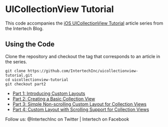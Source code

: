 # UICollectionView Tutorial

This code accompanies the [iOS UICollectionView Tutorial](http://www.intertech.com/Blog/ios-uicollectionview-tutorial-1-introducing-custom-layouts/) article series from the Intertech Blog.

## Using the Code

Clone the repository and checkout the tag that corresponds to an article in the series.

```console
git clone https://github.com/IntertechInc/uicollectionview-tutorial.git
cd uicollectionview-tutorial
git checkout part2
```

- [Part 1: Introducing Custom Layouts](http://www.intertech.com/Blog/ios-uicollectionview-tutorial-1-introducing-custom-layouts/)
- [Part 2: Creating a Basic Collection View](http://www.intertech.com/Blog/ios-uicollectionview-tutorial-2-creating-a-basic-collection-view/)
- [Part 3: Simple Non-scrolling Custom Layout for Collection Views](ios-uicollectionview-tutorial-3-simple-non-scrolling-custom-layout-for-collection-views)
- [Part 4: Custom Layout with Scrolling Support for Collection Views](ios-uicollectionview-tutorial-4-custom-layout-with-scrolling-support-for-collection-views)


Follow us: @IntertechInc on Twitter | Intertech on Facebook
